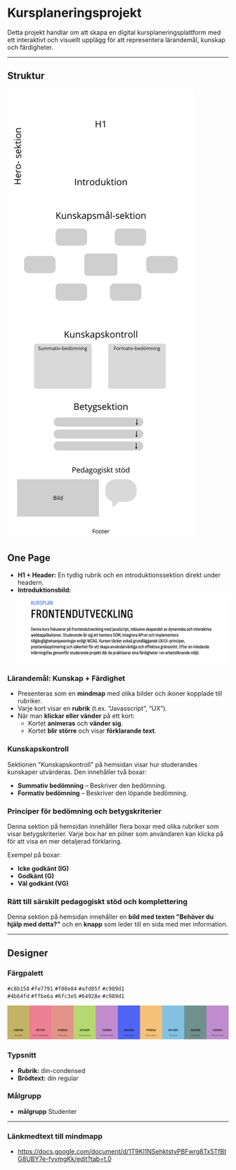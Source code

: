 # Kursplaneringsprojekt

Detta projekt handlar om att skapa en digital kursplaneringsplattform med ett interaktivt och visuellt upplägg för att representera lärandemål, kunskap och färdigheter.

---

## Struktur

![struktur](Readme.bilder/image-2.png)

## One Page 
- **H1 + Header:** En tydlig rubrik och en introduktionssektion direkt under headern.
- **Introduktionsbild:**  
  ![Header](Readme.bilder/image.png)

### Lärandemål: Kunskap + Färdighet
- Presenteras som en **mindmap** med olika bilder och ikoner kopplade till rubriker.
- Varje kort visar en **rubrik** (t.ex. “Javasscript”, “UX”).
- När man **klickar eller vänder** på ett kort:
  - Kortet **animeras** och **vänder sig**.
  - Kortet **blir större** och visar **förklarande text**.

### Kunskapskontroll

Sektionen "Kunskapskontroll" på hemsidan visar hur studerandes kunskaper utvärderas. Den innehåller två boxar:

- **Summativ bedömning** – Beskriver den bedömning.
- **Formativ bedömning** – Beskriver den löpande bedömning.

### Principer för bedömning och betygskriterier

Denna sektion på hemsidan innehåller flera boxar med olika rubriker som visar betygskriterier. Varje box har en pilner som användaren kan klicka på för att visa en mer detaljerad förklaring.  

Exempel på boxar:  
- **Icke godkänt (IG)**  
- **Godkänt (G)**  
- **Väl godkänt (VG)** 

### Rätt till särskilt pedagogiskt stöd och komplettering

Denna sektion på hemsidan innehåller en **bild med texten "Behöver du hjälp med detta?"** och en **knapp** som leder till en sida med mer information.  

---

## Designer

### Färgpalett 

`#c8b158` `#fe7791` `#f08e84` `#afd85f` `#c989d1`  
`#4b64fd` `#ffbe6a` `#6fc3e5` `#64928e` `#c989d1`

![färgpalett](Readme.bilder/image-1.png)

### Typsnitt
- **Rubrik:** din-condensed 
- **Brödtext:** din regular

### Målgrupp 
- **målgrupp** Studenter
---


### Länkmedtext till mindmapp 
- https://docs.google.com/document/d/1T9Kl1NSehktstvPBFwrg8Tx5TfBtG8UBY7e-fyvmgKk/edit?tab=t.0